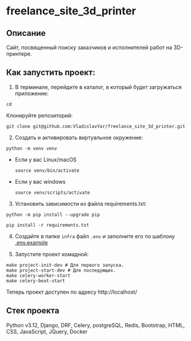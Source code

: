 # freelance_site_3d_printer

## Описание
Сайт, посвященный поиску заказчиков и исполнителей работ на 3D-принтере.

## Как запустить проект:

1. В терминале, перейдите в каталог, в который будет загружаться приложение:
```
cd 
```
Клонируйте репозиторий:
```
git clone git@github.com:VladislavYar/freelance_site_3d_printer.git
```

2. Cоздать и активировать виртуальное окружение:

```
python -m venv venv
```

* Если у вас Linux/macOS

    ```
    source venv/bin/activate
    ```

* Если у вас windows

    ```
    source venv/scripts/activate
    ```

3. Установить зависимости из файла requirements.txt:

```
python -m pip install --upgrade pip
```

```
pip install -r requirements.txt
```

4. Создайте в папке `infra` файл `.env` и заполните его по шаблону [.env.example](https://github.com/VladislavYar/freelance_site_3d_printer/tree/develop/infra/.env.example)

5. Запустите проект комадной:
```
make project-init-dev # Для первого запуска.
make project-start-dev # Для последующих.
make celery-worker-start
make celery-beat-start
```

Теперь проект доступен по адресу http://localhost/

## Cтек проекта
Python v3.12, Django, DRF, Celery, postgreSQL, Redis, Bootstrap, HTML, CSS, JavaScript, JQuery, Docker
